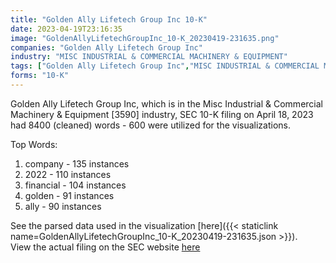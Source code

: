 ```yaml
---
title: "Golden Ally Lifetech Group Inc 10-K"
date: 2023-04-19T23:16:35
image: "GoldenAllyLifetechGroupInc_10-K_20230419-231635.png"
companies: "Golden Ally Lifetech Group Inc"
industry: "MISC INDUSTRIAL & COMMERCIAL MACHINERY & EQUIPMENT"
tags: ["Golden Ally Lifetech Group Inc","MISC INDUSTRIAL & COMMERCIAL MACHINERY & EQUIPMENT","04-18-2023","10-K"]
forms: "10-K"
---
```

Golden Ally Lifetech Group Inc, which is in the Misc Industrial & Commercial Machinery & Equipment [3590] industry, SEC 10-K filing on April 18, 2023 had 8400 (cleaned) words - 600 were utilized for the visualizations.

Top Words:
1. company - 135 instances
2. 2022 - 110 instances
3. financial - 104 instances
4. golden - 91 instances
5. ally - 90 instances


See the parsed data used in the visualization [here]({{< staticlink name=GoldenAllyLifetechGroupInc_10-K_20230419-231635.json >}}).  
View the actual filing on the SEC website [here](https://www.sec.gov/Archives/edgar/data/1317833/0001493152-23-012706.txt)
